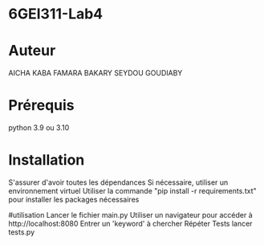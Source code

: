 # 6GEI311-Lab4

# Auteur 
AICHA KABA 
FAMARA BAKARY SEYDOU GOUDIABY

# Prérequis
python 3.9 ou 3.10

# Installation 

S'assurer d'avoir toutes les dépendances
Si nécessaire, utiliser un environnement virtuel
Utiliser la commande "pip install -r requirements.txt" pour installer les packages nécessaires

#utilisation
Lancer le fichier main.py
Utiliser un navigateur pour accéder à http://localhost:8080
Entrer un 'keyword' à chercher
Répéter
 Tests 
 lancer tests.py
 
